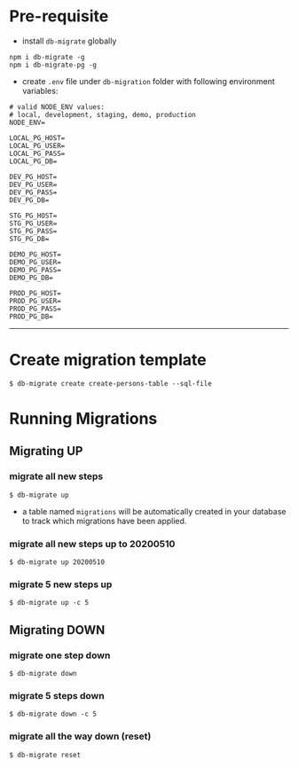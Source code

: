 # Pre-requisite
- install `db-migrate` globally
```
npm i db-migrate -g
npm i db-migrate-pg -g
```

- create `.env` file under `db-migration` folder with following environment variables:
```
# valid NODE_ENV values:
# local, development, staging, demo, production
NODE_ENV=

LOCAL_PG_HOST=
LOCAL_PG_USER=
LOCAL_PG_PASS=
LOCAL_PG_DB=

DEV_PG_HOST=
DEV_PG_USER=
DEV_PG_PASS=
DEV_PG_DB=

STG_PG_HOST=
STG_PG_USER=
STG_PG_PASS=
STG_PG_DB=

DEMO_PG_HOST=
DEMO_PG_USER=
DEMO_PG_PASS=
DEMO_PG_DB=

PROD_PG_HOST=
PROD_PG_USER=
PROD_PG_PASS=
PROD_PG_DB=
```
---

# Create migration template
```
$ db-migrate create create-persons-table --sql-file
```

# Running Migrations

## Migrating UP

### migrate all new steps
```
$ db-migrate up
```
- a table named `migrations` will be automatically created in your database to track which migrations have been applied.

### migrate all new steps up to 20200510
```
$ db-migrate up 20200510
```

### migrate 5 new steps up
```
$ db-migrate up -c 5
```

## Migrating DOWN

### migrate one step down
```
$ db-migrate down
```

### migrate 5 steps down
```
$ db-migrate down -c 5
```

### migrate all the way down (reset)
```
$ db-migrate reset
```

